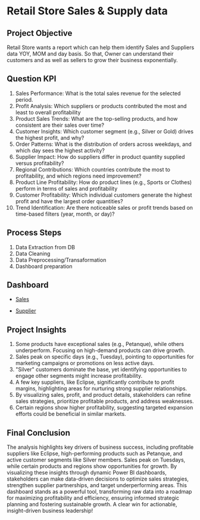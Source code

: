 # Retail Store Sales & Supply data
## Project Objective
Retail Store wants a report which can help them identify Sales and Suppliers data YOY, MOM and day basis. So that, Owner can understand their customers and as well as sellers to grow their business exponentially.

## Question KPI
1. Sales Performance: What is the total sales revenue for the selected period.
2. Profit Analysis: Which suppliers or products contributed the most and least to overall profitability
3. Product Sales Trends: What are the top-selling products, and how consistent are their sales over time?
4. Customer Insights: Which customer segment (e.g., Silver or Gold) drives the highest profit, and why?
5. Order Patterns: What is the distribution of orders across weekdays, and which day sees the highest activity?
6. Supplier Impact: How do suppliers differ in product quantity supplied versus profitability?
7. Regional Contributions: Which countries contribute the most to profitability, and which regions need improvement?
8. Product Line Profitability: How do product lines (e.g., Sports or Clothes) perform in terms of sales and profitability
9. Customer Profitability: Which individual customers generate the highest profit and have the largest order quantities?
10. Trend Identification: Are there noticeable sales or profit trends based on time-based filters (year, month, or day)?

## Process Steps
1. Data Extraction from DB
2. Data Cleaning
3. Data Preprocessing/Transaformation
4. Dashboard preparation

## Dashboard

- <a href="https://github.com/GarvGupta104/PoweBI/blob/main/RetailStore_SalesDashboard_1.png">Sales</a>

- <a href="https://github.com/GarvGupta104/PoweBI/blob/main/RetailStore_SuppliersDashboard_2.png">Supplier</a>

## Project Insights
1. Some products have exceptional sales (e.g., Petanque), while others underperform. Focusing on high-demand products can drive growth.
2. Sales peak on specific days (e.g., Tuesday), pointing to opportunities for marketing campaigns or promotions on less active days.
3. "Silver" customers dominate the base, yet identifying opportunities to engage other segments might increase profitability.
4. A few key suppliers, like Eclipse, significantly contribute to profit margins, highlighting areas for nurturing strong supplier relationships.
5. By visualizing sales, profit, and product details, stakeholders can refine sales strategies, prioritize profitable products, and address weaknesses.
6. Certain regions show higher profitability, suggesting targeted expansion efforts could be beneficial in similar markets.

## Final Conclusion
The analysis highlights key drivers of business success, including profitable suppliers like Eclipse, high-performing products such as Petanque, and active customer segments like Silver members. Sales peak on Tuesdays, while certain products and regions show opportunities for growth. By visualizing these insights through dynamic Power BI dashboards, stakeholders can make data-driven decisions to optimize sales strategies, strengthen supplier partnerships, and target underperforming areas. This dashboard stands as a powerful tool, transforming raw data into a roadmap for maximizing profitability and efficiency, ensuring informed strategic planning and fostering sustainable growth. A clear win for actionable, insight-driven business leadership!


